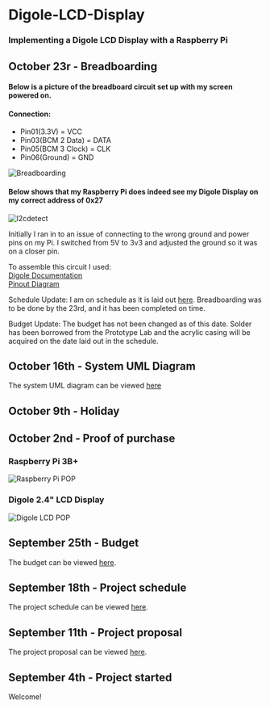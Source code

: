 # Digole-LCD-Display
### Implementing a Digole LCD Display with a Raspberry Pi

## October 23r - Breadboarding
#### Below is a picture of the breadboard circuit set up with my screen powered on. 
#### Connection: 
- Pin01(3.3V) = VCC 
- Pin03(BCM 2 Data) = DATA
- Pin05(BCM 3 Clock) = CLK 
- Pin06(Ground) = GND

![Breadboarding](https://github.com/jacobladan/Digole-LCD-Display/blob/master/documentation/breadboard.jpg)

#### Below shows that my Raspberry Pi does indeed see my Digole Display on my correct address of 0x27

![I2cdetect](https://github.com/jacobladan/Digole-LCD-Display/blob/master/documentation/i2cdetect.jpg)

Initially I ran in to an issue of connecting to the wrong ground and power pins on my Pi. I switched from 5V to 3v3 and adjusted the ground so it was on a closer pin. 

To assemble this circuit I used:  
[Digole Documentation](https://www.digole.com/images/file/Tech_Data/Digole_Serial_Display_Adapter-Manual.pdf)  
[Pinout Diagram](https://pinout.xyz/pinout/i2c)  

Schedule Update: I am on schedule as it is laid out [here](https://github.com/jacobladan/Digole-LCD-Display/blob/master/documentation/Capstone%20Gantt%20Schedule.mpp). Breadboarding was to be done by the 23rd, and it has been completed on time. 

Budget Update: The budget has not been changed as of this date. Solder has been borrowed from the Prototype Lab and the acrylic casing will be acquired on the date laid out in the schedule.

## October 16th - System UML Diagram
The system UML diagram can be viewed [here](https://github.com/jacobladan/Digole-LCD-Display/blob/master/documentation/System%20UML%20Diagram.pdf)

## October 9th - Holiday

## October 2nd - Proof of purchase
### Raspberry Pi 3B+
![Raspberry Pi POP](https://raw.githubusercontent.com/jacobladan/Digole-LCD-Display/master/documentation/RaspberryPi%20-%20PoP.PNG)

### Digole 2.4" LCD Display
![Digole LCD POP](https://raw.githubusercontent.com/jacobladan/Digole-LCD-Display/master/documentation/Digole%20Display%20-%20PoP.PNG)

## September 25th - Budget
The budget can be viewed [here](https://github.com/jacobladan/Digole-LCD-Display/blob/master/documentation/Budget.xlsx).

## September 18th - Project schedule
The project schedule can be viewed [here](https://github.com/jacobladan/Digole-LCD-Display/blob/master/documentation/Capstone%20Gantt%20Schedule.mpp).

## September 11th - Project proposal
The project proposal can be viewed [here](https://github.com/jacobladan/Digole-LCD-Display/blob/master/documentation/Project%20Proposal.xlsx).

## September 4th - Project started
Welcome!

